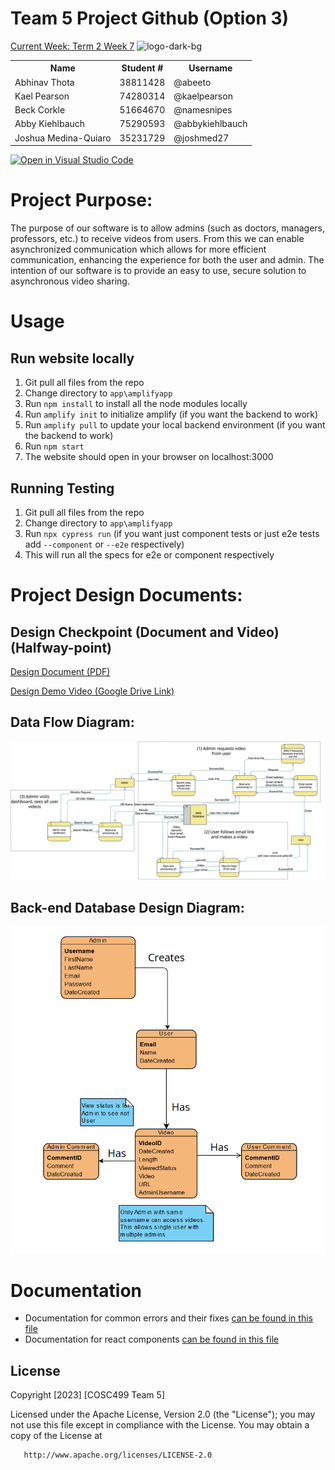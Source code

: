 # Team 5 Project Github (Option 3)
[Current Week: Term 2 Week 7](https://github.com/orgs/COSC-499-W2023/projects/43)
![logo-dark-bg](https://github.com/COSC-499-W2023/year-long-project-team-5/assets/36575231/09d7017e-7226-40fe-bf3d-62fef6d73d0e)

<table>
  <tr><th>Name</th><th>Student #</th><th>Username</th></tr>
  <tr><td>Abhinav Thota</td><td>38811428</td><td>@abeeto</td></tr>
  <tr><td>Kael Pearson</td><td>74280314</td><td>@kaelpearson</td></tr>
  <tr><td>Beck Corkle</td><td>51664670</td><td>@namesnipes</td></tr>
  <tr><td>Abby Kiehlbauch</td><td>75290593</td><td>@abbykiehlbauch</td></tr>
  <tr><td>Joshua Medina-Quiaro</td><td>35231729</td><td>@joshmed27</td></tr>
</table>

[![Open in Visual Studio Code](https://classroom.github.com/assets/open-in-vscode-718a45dd9cf7e7f842a935f5ebbe5719a5e09af4491e668f4dbf3b35d5cca122.svg)](https://classroom.github.com/online_ide?assignment_repo_id=11930276&assignment_repo_type=AssignmentRepo)

# Project Purpose:
The purpose of our software is to allow admins (such as doctors, managers, professors, etc.) to receive videos from users. From this we can enable asynchronized communication which allows for more efficient communication, enhancing the experience for both the user and admin. The intention of our software is to provide an easy to use, secure solution to asynchronous video sharing.

# **Usage**
## Run website locally
1. Git pull all files from the repo
2. Change directory to `app\amplifyapp`
3. Run `npm install` to install all the node modules locally
4. Run `amplify init` to initialize amplify (if you want the backend to work)
5. Run `amplify pull` to update your local backend environment (if you want the backend to work)
6. Run `npm start` 
7. The website should open in your browser on localhost:3000

## Running Testing
1. Git pull all files from the repo
2. Change directory to `app\amplifyapp`
3. Run `npx cypress run` (if you want just component tests or just e2e tests add `--component` or `--e2e` respectively)
4. This will run all the specs for e2e or component respectively

# Project Design Documents:
## Design Checkpoint (Document and Video) (Halfway-point)
[Design Document (PDF)](https://github.com/COSC-499-W2023/year-long-project-team-5/blob/master/docs/design/Team%205%20Design%20Document.pdf)

[Design Demo Video (Google Drive Link)](https://drive.google.com/file/d/1hsxgtyWNExZPvq0keI0xe8E0u1FqfNyJ/view?usp=drive_link)

## Data Flow Diagram:
![Dataflow Diagram](https://github.com/COSC-499-W2023/year-long-project-team-5/blob/master/docs/design/DataFlowDiagram.png)

## Back-end Database Design Diagram:
![Database Design Diagram](https://github.com/COSC-499-W2023/year-long-project-team-5/blob/master/docs/design/ER_Design.png)

# Documentation
- Documentation for common errors and their fixes [can be found in this file](docs/error_documention.md)
- Documentation for react components [can be found in this file](app/amplifyapp/docs/index.html)

## License
   Copyright [2023] [COSC499 Team 5]

   Licensed under the Apache License, Version 2.0 (the "License");
   you may not use this file except in compliance with the License.
   You may obtain a copy of the License at

       http://www.apache.org/licenses/LICENSE-2.0



